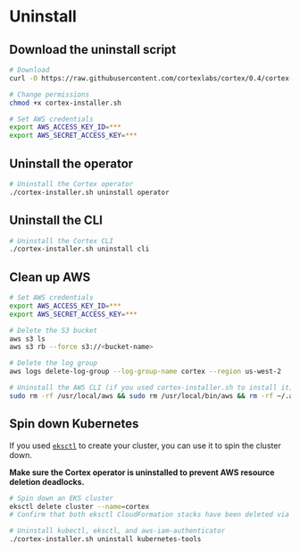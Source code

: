 # Uninstall

## Download the uninstall script

<!-- CORTEX_VERSION_MINOR -->

```bash
# Download
curl -O https://raw.githubusercontent.com/cortexlabs/cortex/0.4/cortex-installer.sh

# Change permissions
chmod +x cortex-installer.sh

# Set AWS credentials
export AWS_ACCESS_KEY_ID=***
export AWS_SECRET_ACCESS_KEY=***
```

## Uninstall the operator

```bash
# Uninstall the Cortex operator
./cortex-installer.sh uninstall operator
```

## Uninstall the CLI

```bash
# Uninstall the Cortex CLI
./cortex-installer.sh uninstall cli
```

## Clean up AWS

```bash
# Set AWS credentials
export AWS_ACCESS_KEY_ID=***
export AWS_SECRET_ACCESS_KEY=***

# Delete the S3 bucket
aws s3 ls
aws s3 rb --force s3://<bucket-name>

# Delete the log group
aws logs delete-log-group --log-group-name cortex --region us-west-2

# Uninstall the AWS CLI (if you used cortex-installer.sh to install it)
sudo rm -rf /usr/local/aws && sudo rm /usr/local/bin/aws && rm -rf ~/.aws
```

## Spin down Kubernetes

If you used [`eksctl`](https://eksctl.io) to create your cluster, you can use it to spin the cluster down.

**Make sure the Cortex operator is uninstalled to prevent AWS resource deletion deadlocks.**

```bash
# Spin down an EKS cluster
eksctl delete cluster --name=cortex
# Confirm that both eksctl CloudFormation stacks have been deleted via the AWS console

# Uninstall kubectl, eksctl, and aws-iam-authenticator
./cortex-installer.sh uninstall kubernetes-tools
```
